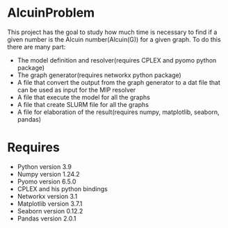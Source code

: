 # AlcuinProblem
This project has the goal to study how much time is necessary to find if a given number is the Alcuin number(Alcuin(G)) for a given graph. To do this there are many part:
- The model definition and resolver(requires CPLEX and pyomo python package)
- The graph generator(requires networkx python package)
- A file that convert the output from the graph generator to a dat file that can be used as input for the MIP resolver
- A file that execute the model for all the graphs
- A file that create SLURM file for all the graphs
- A file for elaboration of the result(requires numpy, matplotlib, seaborn, pandas)

# Requires
- Python version 3.9
- Numpy version 1.24.2
- Pyomo version 6.5.0
- CPLEX and his python bindings
- Networkx version 3.1
- Matplotlib version 3.7.1
- Seaborn version 0.12.2
- Pandas version 2.0.1
